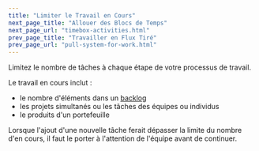 ```yaml
---
title: "Limiter le Travail en Cours"
next_page_title: "Allouer des Blocs de Temps"
next_page_url: "timebox-activities.html"
prev_page_title: "Travailler en Flux Tiré"
prev_page_url: "pull-system-for-work.html"
---
```



<div class="card summary"><div class="card-body">Limitez le nombre de tâches à chaque étape de votre processus de travail.
</div></div>

Le travail en cours inclut :

- le nombre d'éléments dans un <a href="glossary.html#entry-backlog" class="glossary-tooltip" data-toggle="tooltip" title="Backlog: Une liste (souvent priorisée) de tâches inachevées (typiquement un livrable, une exigence ou un moteur) à traiter.">backlog</a>
- les projets simultanés ou les tâches des équipes ou individus
- le produits d'un portefeuille

Lorsque l'ajout d'une nouvelle tâche ferait dépasser la limite du nombre d'en cours, il faut le porter à l'attention de l'équipe avant de continuer.